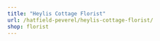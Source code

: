 ```yaml
---
title: "Heylis Cottage Florist"
url: /hatfield-peverel/heylis-cottage-florist/
shop: florist
---
```

